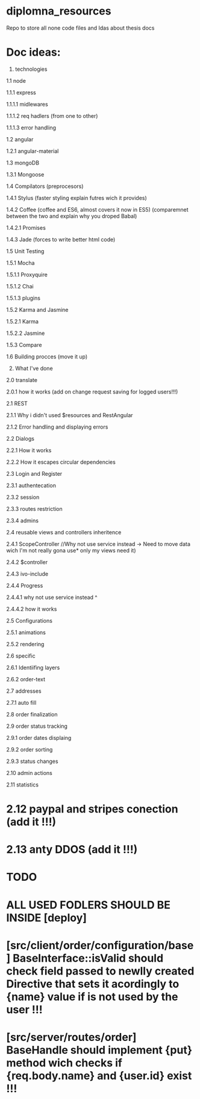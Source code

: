 # diplomna_resources
Repo to store all none code files and Idas about thesis docs

# Doc ideas:


1. technologies

1.1 node

1.1.1 express

1.1.1.1 midlewares

1.1.1.2 req hadlers (from one to other)

1.1.1.3 error handling

1.2 angular

1.2.1 angular-material

1.3 mongoDB

1.3.1 Mongoose

1.4 Compilators (preprocesors)

1.4.1 Stylus (faster styling explain futres wich it provides)

1.4.2 Coffee (coffee and ES6, almost covers it now in ES5) (comparemnet between the two and explain why you droped Babal)

1.4.2.1 Promises 

1.4.3 Jade (forces to write better html code)

1.5 Unit Testing

1.5.1 Mocha

1.5.1.1 Proxyquire

1.5.1.2 Chai

1.5.1.3 plugins

1.5.2 Karma and Jasmine

1.5.2.1 Karma

1.5.2.2 Jasmine

1.5.3 Compare

1.6 Building procces (move it up)

2. What I've done

2.0 translate

2.0.1 how it works (add on change request saving for logged users!!!)

2.1 REST

2.1.1 Why i didn't used $resources and RestAngular

2.1.2 Error handling and displaying errors

2.2 Dialogs

2.2.1 How it works

2.2.2 How it escapes circular dependencies

2.3 Login and Register

2.3.1 authentecation

2.3.2 session

2.3.3 routes restriction

2.3.4 admins

2.4 reusable views and controllers inheritence

2.4.1 ScopeController //Why not use service instead -> Need to move data wich I'm not really gona use* only my views need it)

2.4.2 $controller

2.4.3 ivo-include

2.4.4 Progress

2.4.4.1 why not use service instead ^ 

2.4.4.2 how it works

2.5 Configurations

2.5.1 animations

2.5.2 rendering

2.6 specific

2.6.1 Identiifing layers

2.6.2 order-text

2.7 addresses

2.7.1 auto fill

2.8 order finalization

2.9 order status tracking

2.9.1 order dates displaing

2.9.2 order sorting 

2.9.3 status changes

2.10 admin actions

2.11 statistics 

# 2.12 paypal and stripes conection (add it !!!)

# 2.13 anty DDOS (add it !!!)

# TODO

# ALL USED FODLERS SHOULD BE INSIDE [deploy]

# [src/client/order/configuration/base] BaseInterface::isValid should check field passed to newlly created Directive that sets it acordingly to {name} value if is not used by the user !!!

# [src/server/routes/order] BaseHandle should implement {put} method wich checks if {req.body.name} and {user.id}  exist !!! 

